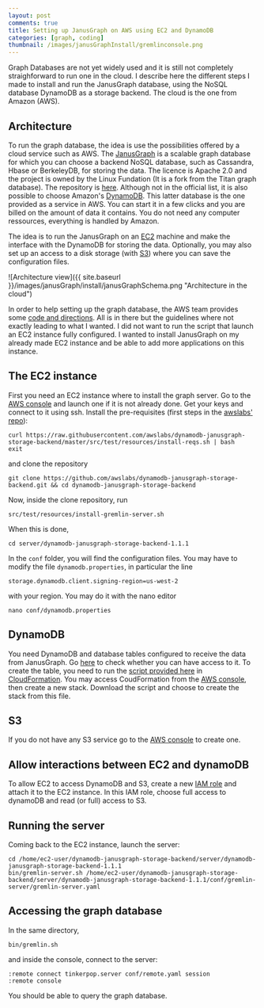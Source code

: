 ```yaml
---
layout: post
comments: true
title: Setting up JanusGraph on AWS using EC2 and DynamoDB
categories: [graph, coding]
thumbnail: /images/janusGraphInstall/gremlinconsole.png
---
```


Graph Databases are not yet widely used and it is still not completely straighforward to run one in the cloud. I describe here the different steps I made to install and run the JanusGraph database, using the NoSQL database DynamoDB as a storage backend. The cloud is the one from Amazon (AWS).

## Architecture

To run the graph database, the idea is use the possibilities offered by a cloud service such as AWS. The [JanusGraph](http://janusgraph.org/) is a scalable graph database for which you can choose a backend NoSQL database, such as Cassandra, Hbase or BerkeleyDB, for storing the data. The licence is Apache 2.0 and the project is owned by the Linux Fundation (It is a fork from the Titan graph database). The repository is [here](https://github.com/JanusGraph/janusgraph). Although not in the official list, it is also possible to choose Amazon's [DynamoDB](https://en.wikipedia.org/wiki/Amazon_DynamoDB). This latter database is the one provided as a service in AWS. You can start it in a few clicks and you are billed on the amount of data it contains. You do not need any computer ressources, everything is handled by Amazon.

The idea is to run the JanusGraph on an [EC2](https://en.wikipedia.org/wiki/Amazon_Elastic_Compute_Cloud) machine and make the interface with the DynamoDB for storing the data. Optionally, you may also set up an access to a disk storage (with [S3](https://en.wikipedia.org/wiki/Amazon_S3)) where you can save the configuration files.

![Architecture view]({{ site.baseurl }}/images/janusGraph/install/janusGraphSchema.png "Architecture in the cloud")

In order to help setting up the graph database, the AWS team provides some [code and directions](https://github.com/awslabs/dynamodb-janusgraph-storage-backend). All is in there but the guidelines where not exactly leading to what I wanted. I did not want to run the script that launch an EC2 instance fully configured. I wanted to install JanusGraph on my already made EC2 instance and be able to add more applications on this instance.

## The EC2 instance

First you need an EC2 instance where to install the graph server. Go to the [AWS console](http://console.aws.amazon.com/) and launch one if it is not already done. Get your keys and connect to it using ssh.
Install the pre-requisites (first steps in the [awslabs' repo](https://github.com/awslabs/dynamodb-janusgraph-storage-backend)):

```
curl https://raw.githubusercontent.com/awslabs/dynamodb-janusgraph-storage-backend/master/src/test/resources/install-reqs.sh | bash
exit
```

and clone the repository

```
git clone https://github.com/awslabs/dynamodb-janusgraph-storage-backend.git && cd dynamodb-janusgraph-storage-backend
```

Now, inside the clone repository, run

```
src/test/resources/install-gremlin-server.sh
```

When this is done,

```
cd server/dynamodb-janusgraph-storage-backend-1.1.1
```

In the `conf` folder, you will find the configuration files. You may have to modify the file `dynamodb.properties`, in particular the line

```
storage.dynamodb.client.signing-region=us-west-2
```

with your region. You may do it with the nano editor

```
nano conf/dynamodb.properties
```


## DynamoDB
You need DynamoDB and database tables configured to receive the data from JanusGraph. Go [here](https://console.aws.amazon.com/dynamodb/home) to check whether you can have access to it.
To create the table, you need to run the [script provided here](https://github.com/awslabs/dynamodb-janusgraph-storage-backend#cloudformation-template-table) in [CloudFormation](https://aws.amazon.com/cloudformation). You may access CoudFormation from the [AWS console](http://console.aws.amazon.com/), then create a new stack. Download the script and choose to create the stack from this file.

## S3
If you do not have any S3 service go to the [AWS console](http://console.aws.amazon.com/) to create one.

## Allow interactions between EC2 and dynamoDB
To allow EC2 to access DynamoDB and S3, create a new [IAM role](http://docs.aws.amazon.com/AWSEC2/latest/UserGuide/iam-roles-for-amazon-ec2.html#attach-iam-role) and attach it to the EC2 instance. In this IAM role, choose full access to dynamoDB and read (or full) access to S3.

## Running the server
Coming back to the EC2 instance, launch the server:

```
cd /home/ec2-user/dynamodb-janusgraph-storage-backend/server/dynamodb-janusgraph-storage-backend-1.1.1
bin/gremlin-server.sh /home/ec2-user/dynamodb-janusgraph-storage-backend/server/dynamodb-janusgraph-storage-backend-1.1.1/conf/gremlin-server/gremlin-server.yaml
```

## Accessing the graph database
In the same directory,

```
bin/gremlin.sh
```

and inside the console, connect to the server:

```
:remote connect tinkerpop.server conf/remote.yaml session
:remote console
```

You should be able to query the graph database.